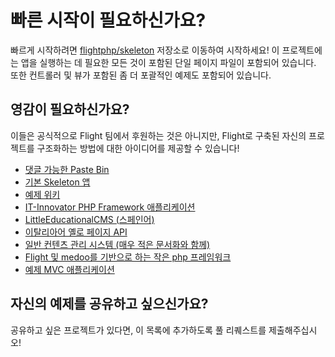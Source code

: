 # 빠른 시작이 필요하신가요?

빠르게 시작하려면 [flightphp/skeleton](https://github.com/flightphp/skeleton) 저장소로 이동하여 시작하세요! 이 프로젝트에는 앱을 실행하는 데 필요한 모든 것이 포함된 단일 페이지 파일이 포함되어 있습니다. 또한 컨트롤러 및 뷰가 포함된 좀 더 포괄적인 예제도 포함되어 있습니다.

## 영감이 필요하신가요?

이들은 공식적으로 Flight 팀에서 후원하는 것은 아니지만, Flight로 구축된 자신의 프로젝트를 구조화하는 방법에 대한 아이디어를 제공할 수 있습니다!

- [댓글 가능한 Paste Bin](https://github.com/n0nag0n/commie2)
- [기본 Skeleton 앱](https://github.com/markhughes/flight-skeleton)
- [예제 위키](https://github.com/Skayo/FlightWiki)
- [IT-Innovator PHP Framework 애플리케이션](https://github.com/itinnovator/myphp-app)
- [LittleEducationalCMS (스페인어)](https://github.com/casgin/LittleEducationalCMS)
- [이탈리아어 옐로 페이지 API](https://github.com/chiccomagnus/PGAPI)
- [일반 컨텐츠 관리 시스템 (매우 적은 문서화와 함께)](https://github.com/recepuncu/cms)
- [Flight 및 medoo를 기반으로 하는 작은 php 프레임워크](https://github.com/ycrao/tinyme)
- [예제 MVC 애플리케이션](https://github.com/paddypei/Flight-MVC)

## 자신의 예제를 공유하고 싶으신가요?

공유하고 싶은 프로젝트가 있다면, 이 목록에 추가하도록 풀 리퀘스트를 제출해주십시오!